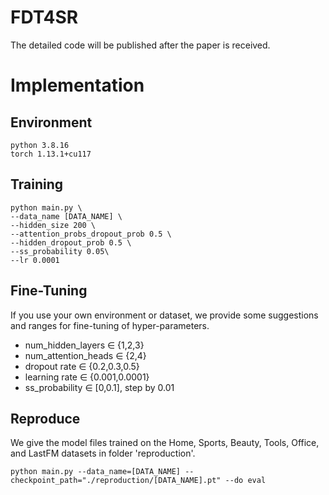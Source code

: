 # FDT4SR
The detailed code will be published after the paper is received.
# Implementation
## Environment
```
python 3.8.16
torch 1.13.1+cu117
```
## Training
```
python main.py \
--data_name [DATA_NAME] \
--hidden_size 200 \
--attention_probs_dropout_prob 0.5 \
--hidden_dropout_prob 0.5 \
--ss_probability 0.05\
--lr 0.0001
```

## Fine-Tuning
If you use your own environment or dataset, we provide some suggestions and ranges for fine-tuning of hyper-parameters.
* num_hidden_layers ∈ {1,2,3}
* num_attention_heads ∈ {2,4}
* dropout rate ∈ {0.2,0.3,0.5}
* learning rate ∈ {0.001,0.0001}
* ss_probability ∈ [0,0.1], step by 0.01
## Reproduce
We give the model files trained on the Home, Sports, Beauty, Tools, Office, and LastFM datasets in folder 'reproduction'.
```
python main.py --data_name=[DATA_NAME] --checkpoint_path="./reproduction/[DATA_NAME].pt" --do eval
```
